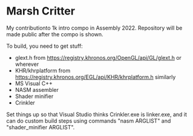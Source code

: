 # Marsh Critter
My contributionto 1k intro compo in Assembly 2022. Repository will be made public after the compo is shown.

To build, you need to get stuff:
  - glext.h from https://registry.khronos.org/OpenGL/api/GL/glext.h or wherever
  - KHR/khrplatform from https://registry.khronos.org/EGL/api/KHR/khrplatform.h similarly
  - MS Visual C++
  - NASM assembler
  - Shader minifier
  - Crinkler

Set things up so that Visual Studio thinks Crinkler.exe is linker.exe, and it can do
custom build steps using commands "nasm ARGLIST" and "shader_minifier ARGLIST".

